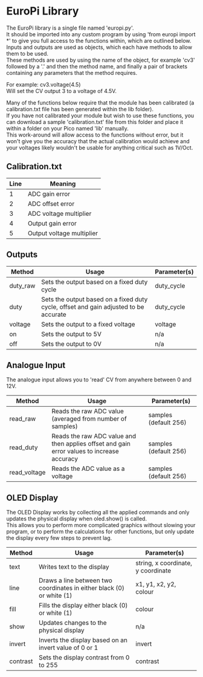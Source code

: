 # EuroPi Library

The EuroPi library is a single file named 'europi.py'.  
It should be imported into any custom program by using 'from europi import \*' to give you full access to the functions within, which are outlined below.  
Inputs and outputs are used as objects, which each have methods to allow them to be used.  
These methods are used by using the name of the object, for example 'cv3' followed by a '.' and then the method name, and finally a pair of brackets containing any parameters that the method requires.  
  
For example: cv3.voltage(4.5)  
Will set the CV output 3 to a voltage of 4.5V.  
  
Many of the functions below require that the module has been calibrated (a calibration.txt file has been generated within the lib folder).  
If you have not calibrated your module but wish to use these functions, you can download a sample 'calibration.txt' file from this folder and place it within a folder on your Pico named 'lib' manually.  
This work-around will allow access to the functions without error, but it won't give you the accuracy that the actual calibration would achieve and your voltages likely wouldn't be usable for anything critical such as 1V/Oct.

## Calibration.txt
| Line | Meaning |
| ------------- | ----------- |
|1|ADC gain error
|2|ADC offset error
|3|ADC voltage multiplier
|4|Output gain error
|5|Output voltage multiplier

## Outputs
| Method        | Usage       | Parameter(s)       |
| ------------- | ----------- | ----------- |
|duty_raw|Sets the output based on a fixed duty cycle|duty_cycle
|duty|Sets the output based on a fixed duty cycle, offset and gain adjusted to be accurate|duty_cycle
|voltage|Sets the output to a fixed voltage|voltage
|on|Sets the output to 5V|n/a
|off|Sets the output to 0V|n/a

## Analogue Input

The analogue input allows you to 'read' CV from anywhere between 0 and 12V.  

| Method        | Usage       | Parameter(s)       |
| ------------- | ----------- | ----------- |
|read_raw|Reads the raw ADC value (averaged from number of samples)|samples (default 256)
|read_duty|Reads the raw ADC value and then applies offset and gain error values to increase accuracy|samples (default 256)
|read_voltage|Reads the ADC value as a voltage|samples (default 256)

## OLED Display

The OLED Display works by collecting all the applied commands and only updates the physical display when oled.show() is called.  
This allows you to perform more complicated graphics without slowing your program, or to perform the calculations for other functions, but only update the display every few steps to prevent lag.

| Method        | Usage       | Parameter(s)       |
| ------------- | ----------- | ----------- |
|text|Writes text to the display|string, x coordinate, y coordinate
|line|Draws a line between two coordinates in either black (0) or white (1)|x1, y1, x2, y2, colour
|fill|Fills the display either black (0) or white (1)|colour
|show|Updates changes to the physical display|n/a|
|invert|Inverts the display based on an invert value of 0 or 1|invert
|contrast|Sets the display contrast from 0 to 255|contrast
